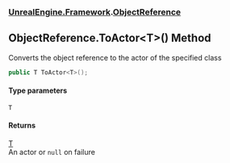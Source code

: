 ### [UnrealEngine.Framework](./UnrealEngine-Framework.md 'UnrealEngine.Framework').[ObjectReference](./ObjectReference.md 'UnrealEngine.Framework.ObjectReference')
## ObjectReference.ToActor&lt;T&gt;() Method
Converts the object reference to the actor of the specified class  
```csharp
public T ToActor<T>();
```
#### Type parameters
<a name='UnrealEngine-Framework-ObjectReference-ToActor-T-()-T'></a>
`T`  
  
#### Returns
[T](#UnrealEngine-Framework-ObjectReference-ToActor-T-()-T 'UnrealEngine.Framework.ObjectReference.ToActor&lt;T&gt;().T')  
An actor or `null` on failure  
